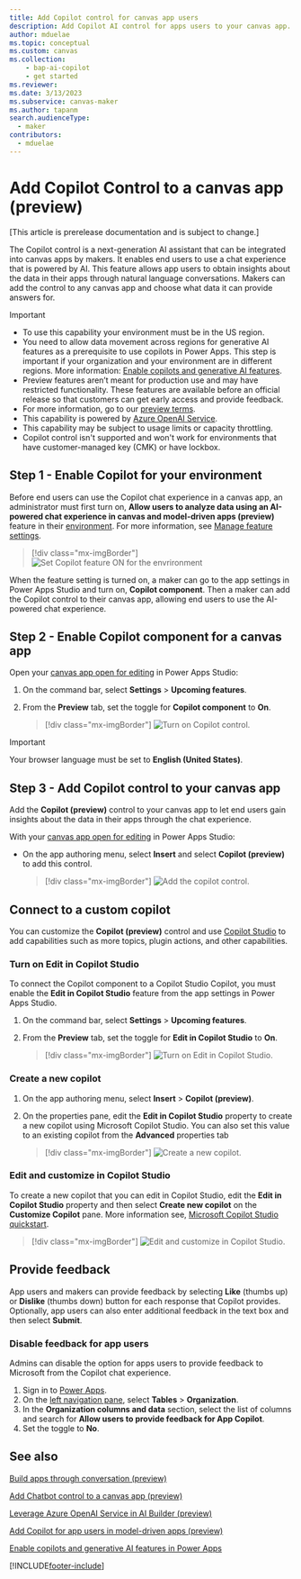 ```yaml
---
title: Add Copilot control for canvas app users
description: Add Copilot AI control for apps users to your canvas app.
author: mduelae
ms.topic: conceptual
ms.custom: canvas
ms.collection: 
    - bap-ai-copilot
    - get started
ms.reviewer: 
ms.date: 3/13/2023
ms.subservice: canvas-maker
ms.author: tapanm
search.audienceType: 
  - maker
contributors:
  - mduelae
---
```


# Add Copilot Control to a canvas app (preview)

[This article is prerelease documentation and is subject to change.]

The Copilot control is a next-generation AI assistant that can be integrated into canvas apps by makers. It enables end users to use a chat experience that is powered by AI. This feature allows app users to obtain insights about the data in their apps through natural language conversations. Makers can add the control to any canvas app and choose what data it can provide answers for.

> [!IMPORTANT]
> - To use this capability your environment must be in the US region.
> - You need to allow data movement across regions for generative AI features as a prerequisite to use copilots in Power Apps. This step is important if your organization and your environment are in different regions. More information: [Enable copilots and generative AI features](/power-platform/admin/geographical-availability-copilot#enable-data-movement-across-regions).
> - Preview features aren’t meant for production use and may have restricted functionality. These features are available before an official release so that customers can get early access and provide feedback.
> - For more information, go to our [preview terms](https://go.microsoft.com/fwlink/?linkid=2189520).
> - This capability is powered by [Azure OpenAI Service](/azure/cognitive-services/openai/overview).
> - This capability  may be subject to usage limits or capacity throttling.
> - Copilot control isn't supported and won't work for environments that have customer-managed key (CMK) or have lockbox.

## Step 1 - Enable Copilot for your environment

Before end users can use the Copilot chat experience in a canvas app, an administrator must first turn on, **Allow users to analyze data using an AI-powered chat experience in canvas and model-driven apps (preview)** feature in their [environment](https://admin.powerplatform.microsoft.com). For more information, see [Manage feature settings](/power-platform/admin/settings-features#copilot-preview).

> [!div class="mx-imgBorder"]
> ![Set Copilot feature ON for the envrironment](media/copilot/Copilot_for_apps_users_ON.png)

When the feature setting is turned on, a maker can go to the app settings in Power Apps Studio and turn on, **Copilot component**. Then a maker can add the Copilot control to their canvas app, allowing end users to use the AI-powered chat experience.

## Step 2 - Enable Copilot component for a canvas app 

Open your [canvas app open for editing](edit-app.md) in Power Apps Studio:

1. On the command bar, select **Settings** > **Upcoming features**.
2. From the **Preview** tab, set the toggle for **Copilot component** to **On**.
  
   > [!div class="mx-imgBorder"]
   > ![Turn on Copilot control.](media/copilot/copilot-1.png)

   
> [!IMPORTANT]
>  Your browser language must be set to **English (United States)**.

## Step 3 - Add Copilot control to your canvas app

Add the **Copilot (preview)** control to your canvas app to let end users gain insights about the data in their apps through the chat experience.

With your [canvas app open for editing](edit-app.md) in Power Apps Studio:

- On the app authoring menu, select **Insert** and select **Copilot (preview)** to add this control.

   > [!div class="mx-imgBorder"]
   > ![Add the copilot control.](media/copilot/Copilot-Insert-menu.png)

## Connect to a custom copilot  

You can customize the **Copilot (preview)** control and use [Copilot Studio](/microsoft-copilot-studio/fundamentals-get-started) to add capabilities such as more topics, plugin actions, and other capabilities.

### Turn on Edit in Copilot Studio 

To connect the Copilot component to a Copilot Studio Copilot, you must enable the **Edit in Copilot Studio** feature from the app settings in Power Apps Studio.

1. On the command bar, select **Settings** > **Upcoming features**.
2. From the **Preview** tab, set the toggle for **Edit in Copilot Studio** to **On**.
  
   > [!div class="mx-imgBorder"]
   > ![Turn on Edit in Copilot Studio.](media/copilot/edit-in-copilot-studio-setting.png)

### Create a new copilot  

1. On the app authoring menu, select **Insert** > **Copilot (preview)**.
2. On the properties pane, edit the **Edit in Copilot Studio** property to create a new copilot using Microsoft Copilot Studio. You can also set this value to an existing copilot from the **Advanced** properties tab
  
   > [!div class="mx-imgBorder"]
   > ![Create a new copilot.](media/copilot/customize-copilot.png)

### Edit and customize in Copilot Studio

To create a new copilot that you can edit in Copilot Studio, edit the **Edit in Copilot Studio** property and then select **Create new copilot** on the **Customize Copilot** pane. More information see, [Microsoft Copilot Studio quickstart](/microsoft-copilot-studio/fundamentals-get-started).
  
   >  [!div class="mx-imgBorder"]
   > ![Edit and customize in Copilot Studio.](media/copilot/edit-in-copilot-studio.png)


## Provide feedback

App users and makers can provide feedback by selecting **Like** (thumbs up) or **Dislike** (thumbs down) button for each response that Copilot provides. Optionally, app users can also enter additional feedback in the text box and then select **Submit**.

### Disable feedback for app users

Admins can disable the option for apps users to provide feedback to Microsoft from the Copilot chat experience.

1. Sign in to [Power Apps](https://make.powerapps.com).
2. On the [left navigation pane](intro-maker-portal.md#1--left-navigation-pane), select **Tables** > **Organization**.
3. In the **Organization columns and data** section, select the list of columns and search for **Allow users to provide feedback for App Copilot**.
4. Set the toggle to **No**.


## See also

[Build apps through conversation (preview)](ai-conversations-create-app.md)

[Add Chatbot control to a canvas app (preview)](add-ai-chatbot.md)

[Leverage Azure OpenAI Service in AI Builder (preview)](/ai-builder/prebuilt-azure-openai) 

[Add Copilot for app users in model-driven apps (preview)](../model-driven-apps/add-ai-copilot.md)

[Enable copilots and generative AI features in Power Apps](/power-platform/admin/geographical-availability-copilot#enable-data-movement-across-regions)




[!INCLUDE[footer-include](../../includes/footer-banner.md)]
